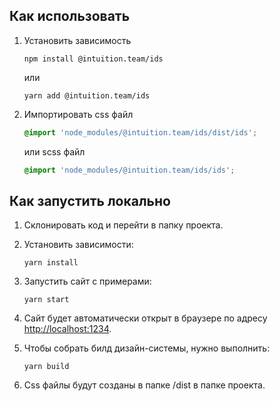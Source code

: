 ## Как использовать

1. Установить зависимость
    ```shell
    npm install @intuition.team/ids
    ```
   или
    ```shell
    yarn add @intuition.team/ids
    ```

2. Импортировать css файл
    ```css
    @import 'node_modules/@intuition.team/ids/dist/ids';
    ```
   или scss файл
    ```css
    @import 'node_modules/@intuition.team/ids/ids';
    ```

## Как запустить локально

1. Склонировать код и перейти в папку проекта.

2. Установить зависимости:
    ```shell
    yarn install
    ```

3. Запустить сайт c примерами:
    ```shell
    yarn start
    ```

4. Сайт будет автоматически открыт в браузере по адресу [http://localhost:1234](http://localhost:1234).

5. Чтобы собрать билд дизайн-системы, нужно выполнить:
    ```shell
    yarn build
    ```

6. Css файлы будут созданы в папке /dist в папке проекта.
